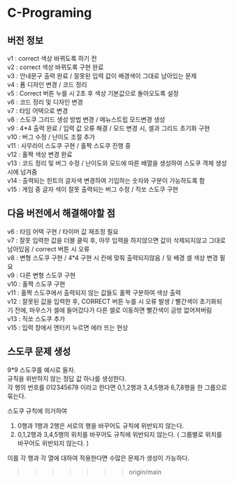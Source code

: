 # C-Programing



## 버전 정보
v1 : correct 색상 바뀌도록 하기 전  
v2 : correct 색상 바뀌도록 구현 완료  
v3 : 안내문구 출력 완료 / 잘못된 입력 값이 배경색이 그대로 남아있는 문제  
v4 : 폼 디자인 변경 / 코드 정리  
v5 : Correct 버튼 누를 시 2초 후 색상 기본값으로 돌아오도록 설정  
v6 : 코드 정리 및 디자인 변경  
v7 : 타임 어택으로 변경  
v8 : 스도쿠 그리드 생성 방법 변경 / 메뉴스트립 모드변경 생성  
v9 : 4*4 출력 완료 / 입력 값 오류 해결 / 모드 변경 시, 셀과 그리드 초기화 구현  
v10 : 버그 수정 / 난이도 조절 추가  
v11 : 사무라이 스도쿠 구현 / 홀짝 스도쿠 진행 중  
v12 : 홀짝 색상 변경 완료  
v13 : 코드 정리 및 버그 수정 / 난이도와 모드에 따른 배열을 생성하여 스도쿠 객체 생성 시에 넘겨줌  
v14 : 출력되는 힌트의 글자색 변경하여 기입하는 숫자와 구분이 가능하도록 함  
v15 : 게임 중 글자 색이 잘못 출력되는 버그 수정 / 직쏘 스도쿠 구현  


## 다음 버전에서 해결해야할 점
v6 : 타임 어택 구현 / 타이머 값 재조정 필요  
v7 : 잘못 입력한 값을 더블 클릭 후, 아무 입력을 하지않으면 값이 삭제되지않고 그대로 남아있음 / correct 버튼 시 오류  
v8 : 변형 스도쿠 구현 / 4*4 구현 시 칸에 맞춰 출력되지않음 / 뒷 배경 셀 색상 변경 필요  
v9 : 다른 변형 스도쿠 구현  
v10 : 홀짝 스도쿠 구현  
v11 : 홀짝 스도쿠에서 출력되지 않는 값들도 홀짝 구분하여 색상 출력  
v12 : 잘못된 값을 입력한 후, CORRECT 버튼 누를 시 오류 발생 / 빨간색이 초기화되기 전에, 마우스가 셀에 들어갔다가 다른 셀로 이동하면 빨간색이 금방 없어져버림  
v13 : 직쏘 스도쿠 추가  
v15 : 입력 창에서 엔터키 누르면 에러 뜨는 현상  


## 스도쿠 문제 생성
9*9 스도쿠를 예시로 들자.  
규칙을 위반하지 않는 정답 값 하나를 생성한다.  
각 행의 번호를 012345678 이라고 한다면 0,1,2행과 3,4,5행과 6,7,8행을 한 그룹으로 묶는다.  

  
스도쿠 규칙에 의거하여  
1. 0행과 1행과 2행은 서로의 행을 바꾸어도 규칙에 위반되지 않는다.  
2. 0,1,2행과 3,4,5행의 위치를 바꾸어도 규칙에 위반되지 않는다. ( 그룹별로 위치를 바꾸어도 위반되지 않는다. )  

이를 각 행과 각 열에 대하여 적용한다면 수많은 문제가 생성이 가능하다.
>>>>>>> origin/main
